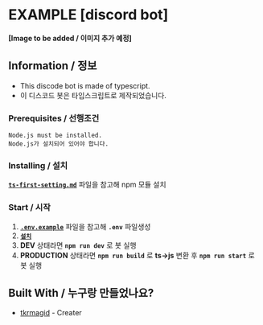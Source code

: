 # EXAMPLE [discord bot]

**[Image to be added / 이미지 추가 예정]**  


## Information / 정보

 * This discode bot is made of typescript.
 * 이 디스코드 봇은 타입스크립트로 제작되었습니다.


### Prerequisites / 선행조건

```
Node.js must be installed.
Node.js가 설치되어 있어야 합니다.
```


### Installing / 설치
[**`ts-first-setting.md`**](https://github.com/asd10384/storage/blob/main/new/discord.ts-bot/ts-first-setting.md) 파일을 참고해 npm 모듈 설치


### Start / 시작

 1.  [**`.env.example`**](https://github.com/asd10384/discord_v13/blob/main/new/discord.ts-bot/.env.example) 파일을 참고해 **`.env`** 파일생성
 2.  [**`설치`**](https://github.com/asd10384/discord_v13/blob/main/new/discord.ts-bot#installing--%EC%84%A4%EC%B9%98)
 3.  **DEV** 상태라면 **`npm run dev`** 로 봇 실행
 4.  **PRODUCTION** 상태라면 **`npm run build`** 로 **ts->js** 변환 후 **`npm run start`** 로 봇 실행


## Built With / 누구랑 만들었나요?

* [tkrmagid](https://github.com/asd10384) - Creater